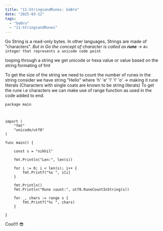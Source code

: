 ```yaml
---
title: "11-StringsandRunes: GoBro"
date: "2025-03-12"
tags:
  - "GoBro"
  - "11-StringsandRunes"
---
```


Go String is a read-only bytes. 
In other languages, Strings are made of "characters".  *But in Go the concept of character is called as **rune*** -> `An integer that represents a unicode code point`

looping through a string we get unicode or hexa value or value based on the string formating of fmt

To get the size of the string we need to count the number of runes in the string 
consider we have string "Hello" where 'h' 'e' 'l' 'l' 'o' -> making it rune literals (Characters with single coats are known to be string literals)
To get the rune i.e characters we can make use of range function as used in the code added to end.

```
package main

  

import (
	"fmt"
	"unicode/utf8"
)

func main() {

	const s = "nikhil"
	
	fmt.Println("Len:", len(s))
	
	for i := 0; i < len(s); i++ {
		fmt.Printf("%x ", s[i]
	}
	
	fmt.Println()
	fmt.Println("Rune count:", utf8.RuneCountInString(s))
	
	for _, chars := range s {
		fmt.Printf("%c ", chars)
	}

}
```
 
 Cool!!! 😎
 